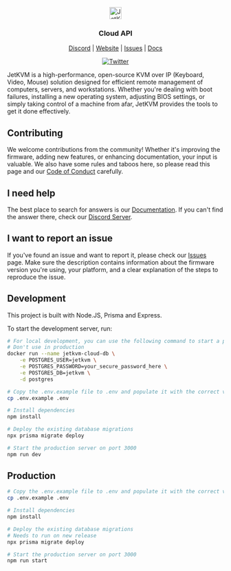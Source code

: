 <div align="center">
    <img alt="JetKVM logo" src="https://jetkvm.com/logo-blue.png" height="28">

### Cloud API

[Discord](https://jetkvm.com/discord) | [Website](https://jetkvm.com) | [Issues](https://github.com/jetkvm/cloud-api/issues) | [Docs](https://jetkvm.com/docs)

[![Twitter](https://img.shields.io/twitter/url/https/twitter.com/jetkvm.svg?style=social&label=Follow%20%40JetKVM)](https://twitter.com/jetkvm)

</div>

JetKVM is a high-performance, open-source KVM over IP (Keyboard, Video, Mouse) solution designed for efficient remote management of computers, servers, and workstations. Whether you're dealing with boot failures, installing a new operating system, adjusting BIOS settings, or simply taking control of a machine from afar, JetKVM provides the tools to get it done effectively.

## Contributing

We welcome contributions from the community! Whether it's improving the firmware, adding new features, or enhancing documentation, your input is valuable. We also have some rules and taboos here, so please read this page and our [Code of Conduct](/CODE_OF_CONDUCT.md) carefully.

## I need help

The best place to search for answers is our [Documentation](https://jetkvm.com/docs). If you can't find the answer there, check our [Discord Server](https://discord.gg/8MaAhua7NW).

## I want to report an issue

If you've found an issue and want to report it, please check our [Issues](https://github.com/jetkvm/cloud-api/issues) page. Make sure the description contains information about the firmware version you're using, your platform, and a clear explanation of the steps to reproduce the issue.


## Development

This project is built with Node.JS, Prisma and Express.

To start the development server, run:

```bash
# For local development, you can use the following command to start a postgres instanc
# Don't use in production
docker run --name jetkvm-cloud-db \
    -e POSTGRES_USER=jetkvm \
    -e POSTGRES_PASSWORD=your_secure_password_here \
    -e POSTGRES_DB=jetkvm \
    -d postgres

# Copy the .env.example file to .env and populate it with the correct values
cp .env.example .env

# Install dependencies
npm install

# Deploy the existing database migrations
npx prisma migrate deploy

# Start the production server on port 3000
npm run dev
```

## Production

```bash
# Copy the .env.example file to .env and populate it with the correct values
cp .env.example .env

# Install dependencies
npm install

# Deploy the existing database migrations
# Needs to run on new release
npx prisma migrate deploy

# Start the production server on port 3000
npm run start
```
